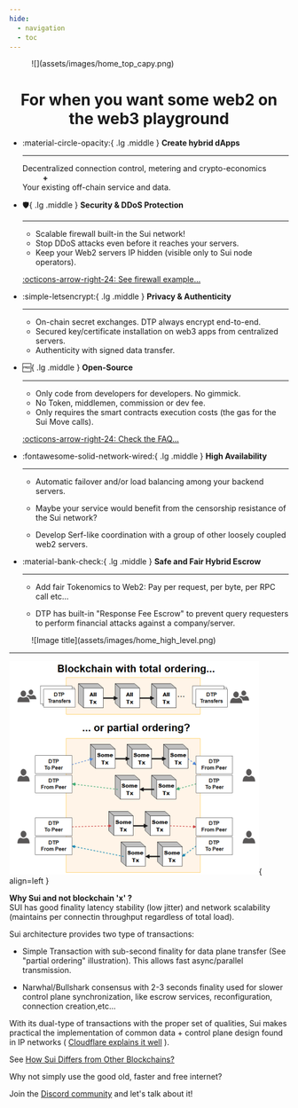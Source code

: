 ```yaml
---
hide:
  - navigation
  - toc
---
```

<figure markdown>
  ![](assets/images/home_top_capy.png)
</figure>
<h1 align="center">For when you want some <b>web2</b> on the <b>web3</b> playground</h1>
<div class="grid cards" markdown>

-   :material-circle-opacity:{ .lg .middle } __Create hybrid dApps__

    ---

    Decentralized connection control, metering and crypto-economics<br>
    <b>&nbsp;&nbsp;&nbsp;&nbsp;&nbsp;&nbsp;&nbsp;&nbsp;&nbsp;&nbsp;&nbsp;+</b>
    <br>Your existing off-chain service and data.

-   :shield:{ .lg .middle } __Security & DDoS Protection__

    ---

    * Scalable firewall built-in the Sui network!
    * Stop DDoS attacks even before it reaches your servers.
    * Keep your Web2 servers IP hidden (visible only to Sui node operators).

    [:octicons-arrow-right-24: See firewall example...](example/rpc_firewall.md)

-   :simple-letsencrypt:{ .lg .middle } __Privacy & Authenticity__

    ---

    * On-chain secret exchanges. DTP always encrypt end-to-end. 
    * Secured key/certificate installation on web3 apps from centralized servers.
    * Authenticity with signed data transfer.

-   :free:{ .lg .middle } __Open-Source__

    ---

    * Only code from developers for developers. No gimmick.
    * No Token, middlemen, commission or dev fee.
    * Only requires the smart contracts execution costs (the gas for the Sui Move calls).
  
    [:octicons-arrow-right-24: Check the FAQ...](faq.md)

-   :fontawesome-solid-network-wired:{ .lg .middle } __High Availability__

    ---
    
    * Automatic failover and/or load balancing among your backend servers.

    * Maybe your service would benefit from the censorship resistance of the Sui network?
  
    * Develop Serf-like coordination with a group of other loosely coupled web2 servers.


-   :material-bank-check:{ .lg .middle } __Safe and Fair Hybrid Escrow__

    ---
    
    * Add fair Tokenomics to Web2: Pay per request, per byte, per RPC call etc...
    
    * DTP has built-in "Response Fee Escrow" to prevent query requesters to perform financial attacks against a company/server.

</div>

<figure markdown>
![Image title](assets/images/home_high_level.png)
</figure>

---



![Image title](assets/images/total_vs_partial_order_small.PNG){ align=left }

<b> Why Sui and not blockchain 'x' ?</b><br>
SUI has good finality latency stability (low jitter) and network scalability (maintains per connectin throughput regardless of total load).<br>

Sui architecture provides two type of transactions:

* Simple Transaction with sub-second finality for data plane transfer (See "partial ordering" illustration). This allows fast async/parallel transmission.

* Narwhal/Bullshark consensus with 2-3 seconds finality used for slower control plane synchronization, like escrow services, reconfiguration, connection creation,etc...

With its dual-type of transactions with the proper set of qualities, Sui makes practical the implementation of common data + control plane design found in IP networks ( [Cloudflare explains it well](https://www.cloudflare.com/learning/network-layer/what-is-the-control-plane/) ).
 
See [How Sui Differs from Other Blockchains?](https://docs.sui.io/learn/sui-compared)

Why not simply use the good old, faster and free internet?

Join the [Discord community](https://discord.gg/Erb6SwsVbH) and let's talk about it!


